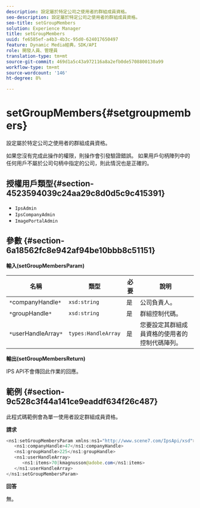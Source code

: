 ```yaml
---
description: 設定屬於特定公司之使用者的群組成員資格。
seo-description: 設定屬於特定公司之使用者的群組成員資格。
seo-title: setGroupMembers
solution: Experience Manager
title: setGroupMembers
uuid: fe6585ef-a4b3-4b3c-95d0-624017650497
feature: Dynamic Media經典，SDK/API
role: 開發人員、管理員
translation-type: tm+mt
source-git-commit: 469d1a5c43a972116a8a2efb0de5708800130a99
workflow-type: tm+mt
source-wordcount: '146'
ht-degree: 8%

---
```



# setGroupMembers{#setgroupmembers}

設定屬於特定公司之使用者的群組成員資格。

如果您沒有完成此操作的權限，則操作會引發驗證錯誤。 如果用戶句柄陣列中的任何用戶不屬於公司句柄中指定的公司，則此情況也是正確的。

## 授權用戶類型{#section-4523594039c24aa29c8d0d5c9c415391}

* `IpsAdmin`
* `IpsCompanyAdmin`
* `ImagePortalAdmin`

## 參數 {#section-6a18562fc8e942af94be10bbb8c51151}

**輸入(setGroupMembersParam)**

| 名稱 | 類型 | 必要 | 說明 |
|---|---|---|---|
| `*`companyHandle`*` | `xsd:string` | 是 | 公司負責人。 |
| `*`groupHandle`*` | `xsd:string` | 是 | 群組控制代碼。 |
| `*`userHandleArray`*` | `types:HandleArray` | 是 | 您要設定其群組成員資格的使用者的控制代碼陣列。 |

**輸出(setGroupMembersReturn)**

IPS API不會傳回此作業的回應。

## 範例 {#section-9c528c3f44a141ce9eaddf634f26c487}

此程式碼範例會為單一使用者設定群組成員資格。

**請求**

```java
<ns1:setGroupMembersParam xmlns:ns1="http://www.scene7.com/IpsApi/xsd">
   <ns1:companyHandle>47</ns1:companyHandle>
   <ns1:groupHandle>225</ns1:groupHandle>
   <ns1:userHandleArray>
      <ns1:items>70|kmagnusson@adobe.com</ns1:items>
   </ns1:userHandleArray>
</ns1:setGroupMembersParam>
```

**回答**

無。
